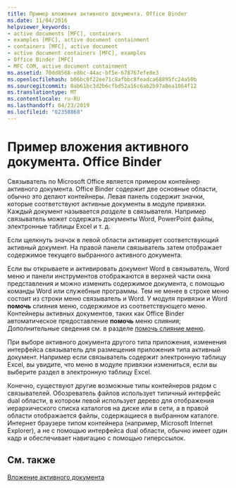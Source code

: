 ```yaml
---
title: Пример вложения активного документа. Office Binder
ms.date: 11/04/2016
helpviewer_keywords:
- active documents [MFC], containers
- examples [MFC], active document containment
- containers [MFC], active document
- active document containers [MFC], examples
- Office Binder [MFC]
- MFC COM, active document containment
ms.assetid: 70dd8568-e8bc-44ac-bf5e-678767efe8e3
ms.openlocfilehash: b06bc0f22ee71c8afbbc8feadca68895fc24a50b
ms.sourcegitcommit: 0ab61bc3d2b6cfbd52a16c6ab2b97a8ea1864f12
ms.translationtype: MT
ms.contentlocale: ru-RU
ms.lasthandoff: 04/23/2019
ms.locfileid: "62358868"
---
```

# <a name="example-of-active-document-containment-office-binder"></a>Пример вложения активного документа. Office Binder

Связыватель по Microsoft Office является примером контейнер активного документа. Office Binder содержит две основные области, обычно это делают контейнеры. Левая панель содержит значки, которые соответствуют активные документы в модуле привязки. Каждый документ называется *разделе* в связывателя. Например связыватель может содержать документы Word, PowerPoint файлы, электронные таблицы Excel и т. д.

Если щелкнуть значок в левой области активирует соответствующий активный документ. На правой панели связыватель затем отображает содержимое текущего выбранного активного документа.

Если вы открываете и активировать документ Word в связыватель, Word меню и панели инструментов отображаются в верхней части окна представления и можно изменить содержимое документа, с помощью команды Word или служебные программы. Тем не менее в строке меню состоит из строки меню связыватель и Word. У модуля привязки и Word **помочь** слияния меню, содержимое из соответствующего меню. Контейнеры активных документов, таких как Office Binder автоматическое предоставление **помочь** меню слияния; Дополнительные сведения см. в разделе [помочь слияние меню](../mfc/help-menu-merging.md).

При выборе активного документа другого типа приложения, изменения интерфейса связыватель для размещения приложения типа активный документ. Например если связыватель содержит электронную таблицу Excel, вы увидите, что меню в модуле привязки измениться, если вы выберите раздел в электронную таблицу Excel.

Конечно, существуют другие возможные типы контейнеров рядом с связывателей. Обозреватель файлов использует типичный интерфейс dual области, в котором левой использует дерево для отображения иерархического списка каталогов на диске или в сети, а в правой области отображается файлы, содержащиеся в выбранном каталоге. Интернет браузере типом контейнера (например, Microsoft Internet Explorer), а не с помощью интерфейса dual области, обычно имеет один кадр и обеспечивает навигацию с помощью гиперссылок.

## <a name="see-also"></a>См. также

[Вложение активного документа](../mfc/active-document-containment.md)
